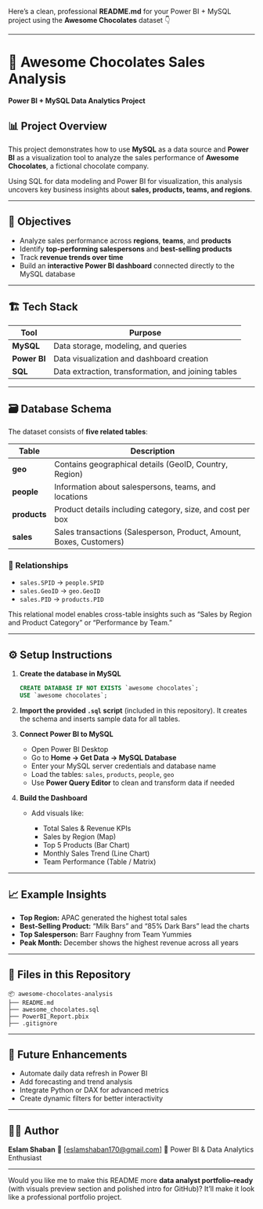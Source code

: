 Here’s a clean, professional **README.md** for your Power BI + MySQL project using the **Awesome Chocolates** dataset 👇

---

# 🍫 Awesome Chocolates Sales Analysis

**Power BI + MySQL Data Analytics Project**

## 📊 Project Overview

This project demonstrates how to use **MySQL** as a data source and **Power BI** as a visualization tool to analyze the sales performance of **Awesome Chocolates**, a fictional chocolate company.

Using SQL for data modeling and Power BI for visualization, this analysis uncovers key business insights about **sales, products, teams, and regions**.

---

## 🧠 Objectives

* Analyze sales performance across **regions**, **teams**, and **products**
* Identify **top-performing salespersons** and **best-selling products**
* Track **revenue trends over time**
* Build an **interactive Power BI dashboard** connected directly to the MySQL database

---

## 🏗️ Tech Stack

| Tool         | Purpose                                             |
| ------------ | --------------------------------------------------- |
| **MySQL**    | Data storage, modeling, and queries                 |
| **Power BI** | Data visualization and dashboard creation           |
| **SQL**      | Data extraction, transformation, and joining tables |

---

## 🗃️ Database Schema

The dataset consists of **five related tables**:

| Table        | Description                                                         |
| ------------ | ------------------------------------------------------------------- |
| **geo**      | Contains geographical details (GeoID, Country, Region)              |
| **people**   | Information about salespersons, teams, and locations                |
| **products** | Product details including category, size, and cost per box          |
| **sales**    | Sales transactions (Salesperson, Product, Amount, Boxes, Customers) |

### 🔗 Relationships

* `sales.SPID` → `people.SPID`
* `sales.GeoID` → `geo.GeoID`
* `sales.PID` → `products.PID`

This relational model enables cross-table insights such as “Sales by Region and Product Category” or “Performance by Team.”

---

## ⚙️ Setup Instructions

1. **Create the database in MySQL**

   ```sql
   CREATE DATABASE IF NOT EXISTS `awesome chocolates`;
   USE `awesome chocolates`;
   ```

2. **Import the provided `.sql` script** (included in this repository).
   It creates the schema and inserts sample data for all tables.

3. **Connect Power BI to MySQL**

   * Open Power BI Desktop
   * Go to **Home → Get Data → MySQL Database**
   * Enter your MySQL server credentials and database name
   * Load the tables: `sales`, `products`, `people`, `geo`
   * Use **Power Query Editor** to clean and transform data if needed

4. **Build the Dashboard**

   * Add visuals like:

     * Total Sales & Revenue KPIs
     * Sales by Region (Map)
     * Top 5 Products (Bar Chart)
     * Monthly Sales Trend (Line Chart)
     * Team Performance (Table / Matrix)

---

## 📈 Example Insights

* **Top Region:** APAC generated the highest total sales
* **Best-Selling Product:** “Milk Bars” and “85% Dark Bars” lead the charts
* **Top Salesperson:** Barr Faughny from Team Yummies
* **Peak Month:** December shows the highest revenue across all years

---

## 📁 Files in this Repository

```
📦 awesome-chocolates-analysis
├── README.md
├── awesome_chocolates.sql
├── PowerBI_Report.pbix
├── .gitignore
```

---

## 🧩 Future Enhancements

* Automate daily data refresh in Power BI
* Add forecasting and trend analysis
* Integrate Python or DAX for advanced metrics
* Create dynamic filters for better interactivity

---

## 🧑‍💻 Author

**Eslam Shaban**
📧 [eslamshaban170@gmail.com]
📍 Power BI & Data Analytics Enthusiast

---

Would you like me to make this README more **data analyst portfolio–ready** (with visuals preview section and polished intro for GitHub)? It’ll make it look like a professional portfolio project.
